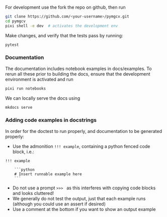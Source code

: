 For development use the fork the repo on github, then run
```bash
git clone https://github.com/<your-username>/pymgcv.git
cd pymgcv
pixi shell -e dev  # activates the development env
```

Make changes, and verify that the tests pass by running:
```bash
pytest
```

### Documentation
The documentation includes notebook examples in docs/examples. To rerun all these prior to
building the docs, ensure that the development environment is activated and run
```bash
pixi run notebooks
```

We can locally serve the docs using
```bash
mkdocs serve
```

### Adding code examples in docstrings
In order for the doctest to run properly, and documentation to be generated properly:

- Use the admonition `!!! example`, containing a python fenced code block, i.e.:
```
!!! example

    ```python
    # Insert runnable example here
    ```
```
- Do not use a prompt `>>> ` as this interferes with copying code blocks and looks cluttered!
- We generally do not test the output, just that each example runs (although you could use an assert if desired)
- Use a comment at the bottom if you want to show an output example
